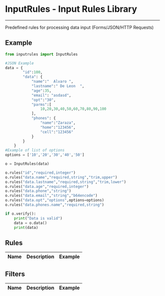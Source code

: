 # InputRules - Input Rules Library

---

Predefined rules for processing data input (Forms/JSON/HTTP Requests)

## Example
```python
from inputrules import InputRules

#JSON Example
data = {
        "id":100,
        "data": {
            "name":"  Alvaro ",
            "lastname":" De Leon  ",
            "age":35,
            "email": "asdasd",
            "opt":"30",
            "parms":[
                10,20,30,40,50,60,70,80,90,100
            ],
            "phones": {
                "name":"Zaraza",
                "home":"123456",
                "cell":"123456"
            }
        }
    }
#Example of list of options
options = ['10','20','30','40','50']

o = InputRules(data)

o.rules("id","required,integer")
o.rules("data.name","required,string","trim,upper")
o.rules("data.lastname","required,string","trim,lower")
o.rules("data.age","required,integer")
o.rules("data.phone","string")
o.rules("data.email","string","b64encode")
o.rules("data.opt","options",options=options)
o.rules("data.phones.name","required,string")

if o.verify():
    print("Data is valid")
    data = o.data()
    print(data)
```

## Rules
Name|Description|Example
---|---|---

## Filters
Name|Description|Example
---|---|---